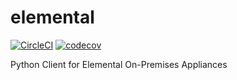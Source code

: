 
# elemental

[![CircleCI](https://circleci.com/gh/cbsinteractive/elemental.svg?style=svg&circle-token=fd7cbe049147941bb3151f2468ad6d98eaed5a6e)](https://circleci.com/gh/cbsinteractive/elemental)
[![codecov](https://codecov.io/gh/cbsinteractive/elemental/branch/master/graph/badge.svg?token=qFdUKsI2tD)](https://codecov.io/gh/cbsinteractive/elemental)


Python Client for Elemental On-Premises Appliances
